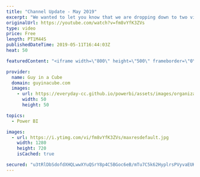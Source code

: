 ```yaml
---
title: "Channel Update - May 2019"
excerpt: "We wanted to let you know that we are dropping down to two videos a week, from four. We will be releasing two videos a week for about the next two months. Monday will be the roundup and Wednesday will be the tech video from either Patrick or Adam.   This is to free up bandwidth to work on some awesome"
originalUrl: https://youtube.com/watch?v=fm8vYfK3ZVs
type: video
price: Free
length: PT1M44S
publishedDateTime: 2019-05-11T16:44:03Z
heat: 50

featuredContent: "<iframe width=\"800\" height=\"500\" frameborder=\"0\" src=\"https://www.youtube.com/embed/fm8vYfK3ZVs\" allow=\"accelerometer; autoplay; encrypted-media; gyroscope; picture-in-picture\" allowfullscreen></iframe>"

provider:
  name: Guy in a Cube
  domain: guyinacube.com
  images:
    - url: https://everyday-cc.github.io/powerbi/assets/images/organizations/guyinacube.com-50x50.jpg
      width: 50
      height: 50

topics:
  - Power BI

images:
  - url: https://i.ytimg.com/vi/fm8vYfK3ZVs/maxresdefault.jpg
    width: 1280
    height: 720
    isCached: true

secured: "u3tRlDbSdofdXHQLwwXYuQSrY8p4C5BGoc6eB/mTu7C5k62HyplrsPVyvaEUKIjiL5CfdlhisGqzhLtwgGAiL+7zTxFzbP0Lkmp4ngw2beU+DWXdf0YkYa8T/I93sSVYtReRG+ukFanJnChwMHXSv5nvDFhAQei4av/koDtPK7syPvLgEVCE04vEBeiLy09GUaa7HY7cOGHIJAdUdN+ow5vfeVdkG/02eLaKktll8iCWDtOKvVnY3CtRLiq5SATw5zq8W9zC68ecOUo1A0+cxGUl6aBfOSg0G8effwh81oN/tZANwrw/oG1lNeoDEjUon6KT/Vl/VWvAchyTGmdPtLGSLgM10w6uP1rS6Zv1Z8m+rHJYn5CBSdqsP40ZxssV6Gl9orxBy5bDH0c0WjVzmC/2pt67lgpW9oEA0megiYg=;u1Avi8XF/n4ZEF8KDf4atA=="
---
```


